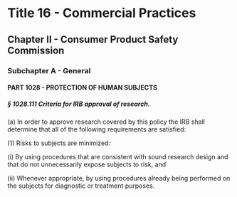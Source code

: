 
# Title 16 - Commercial Practices
## Chapter II - Consumer Product Safety Commission
### Subchapter A - General
#### PART 1028 - PROTECTION OF HUMAN SUBJECTS
##### § 1028.111 Criteria for IRB approval of research.

(a) In order to approve research covered by this policy the IRB shall determine that all of the following requirements are satisfied:

(1) Risks to subjects are minimized:

(i) By using procedures that are consistent with sound research design and that do not unnecessarily expose subjects to risk, and

(ii) Whenever appropriate, by using procedures already being performed on the subjects for diagnostic or treatment purposes.
